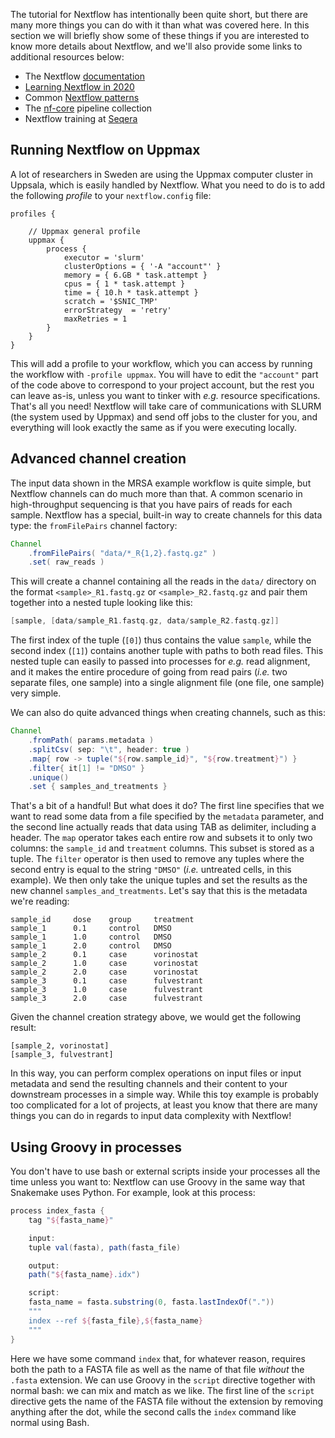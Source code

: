 The tutorial for Nextflow has intentionally been quite short, but there are many
more things you can do with it than what was covered here. In this section we
will briefly show some of these things if you are interested to know more
details about Nextflow, and we'll also provide some links to additional
resources below:

 * The Nextflow [documentation](https://www.nextflow.io/docs/latest/index.html)
 * [Learning Nextflow in 2020](https://www.nextflow.io/blog/2020/learning-nextflow-in-2020.html)
 * Common [Nextflow patterns](http://nextflow-io.github.io/patterns/index.html)
 * The [nf-core](https://nf-co.re/) pipeline collection
 * Nextflow training at [Seqera](https://seqera.io/training/)


## Running Nextflow on Uppmax

A lot of researchers in Sweden are using the Uppmax computer cluster in Uppsala,
which is easily handled by Nextflow. What you need to do is to add the following
*profile* to your `nextflow.config` file:

```
profiles {

    // Uppmax general profile
    uppmax {
        process {
            executor = 'slurm'
            clusterOptions = { '-A "account"' }
            memory = { 6.GB * task.attempt }
            cpus = { 1 * task.attempt }
            time = { 10.h * task.attempt }
            scratch = '$SNIC_TMP'
            errorStrategy  = 'retry'
            maxRetries = 1
        }
    }
}
```

This will add a profile to your workflow, which you can access by running the
workflow with `-profile uppmax`. You will have to edit the `"account"` part of
the code above to correspond to your project account, but the rest you can leave
as-is, unless you want to tinker with *e.g.* resource specifications. That's all
you need! Nextflow will take care of communications with SLURM (the system used
by Uppmax) and send off jobs to the cluster for you, and everything will look
exactly the same as if you were executing locally.

## Advanced channel creation

The input data shown in the MRSA example workflow is quite simple, but Nextflow
channels can do much more than that. A common scenario in high-throughput
sequencing is that you have pairs of reads for each sample. Nextflow has a
special, built-in way to create channels for this data type: the `fromFilePairs`
channel factory:

```groovy
Channel
    .fromFilePairs( "data/*_R{1,2}.fastq.gz" )
    .set( raw_reads )
```

This will create a channel containing all the reads in the `data/` directory on
the format `<sample>_R1.fastq.gz` or `<sample>_R2.fastq.gz` and pair them
together into a nested tuple looking like this:

```groovy
[sample, [data/sample_R1.fastq.gz, data/sample_R2.fastq.gz]]
```

The first index of the tuple (`[0]`) thus contains the value `sample`, while the
second index (`[1]`) contains another tuple with paths to both read files. This
nested tuple can easily to passed into processes for *e.g.* read alignment, and
it makes the entire procedure of going from read pairs (*i.e.* two separate
files, one sample) into a single alignment file (one file, one sample) very
simple.

We can also do quite advanced things when creating channels, such as this:

```groovy
Channel
    .fromPath( params.metadata )
    .splitCsv( sep: "\t", header: true )
    .map{ row -> tuple("${row.sample_id}", "${row.treatment}") }
    .filter{ it[1] != "DMSO" }
    .unique()
    .set { samples_and_treatments }
```

That's a bit of a handful! But what does it do? The first line specifies that we
want to read some data from a file specified by the `metadata` parameter, and
the second line actually reads that data using TAB as delimiter, including a
header. The `map` operator takes each entire row and subsets it to only two
columns: the `sample_id` and `treatment` columns. This subset is stored as a
tuple. The `filter` operator is then used to remove any tuples where the second
entry is equal to the string `"DMSO"` (*i.e.* untreated cells, in this example).
We then only take the unique tuples and set the results as the new channel
`samples_and_treatments`. Let's say that this is the metadata we're reading:

```no-highlight
sample_id     dose    group     treatment
sample_1      0.1     control   DMSO
sample_1      1.0     control   DMSO
sample_1      2.0     control   DMSO
sample_2      0.1     case      vorinostat
sample_2      1.0     case      vorinostat
sample_2      2.0     case      vorinostat 
sample_3      0.1     case      fulvestrant
sample_3      1.0     case      fulvestrant
sample_3      2.0     case      fulvestrant
```

Given the channel creation strategy above, we would get the following result:

```no-highlight
[sample_2, vorinostat]
[sample_3, fulvestrant]
```

In this way, you can perform complex operations on input files or input metadata
and send the resulting channels and their content to your downstream processes
in a simple way. While this toy example is probably too complicated for a lot of
projects, at least you know that there are many things you can do in regards to
input data complexity with Nextflow!

## Using Groovy in processes

You don't have to use bash or external scripts inside your processes all the
time unless you want to: Nextflow can use Groovy in the same way that Snakemake
uses Python. For example, look at this process:

```groovy
process index_fasta {
    tag "${fasta_name}"

    input:
    tuple val(fasta), path(fasta_file)

    output:
    path("${fasta_name}.idx")

    script:
    fasta_name = fasta.substring(0, fasta.lastIndexOf("."))
    """
    index --ref ${fasta_file},${fasta_name}
    """
}
```

Here we have some command `index` that, for whatever reason, requires both the
path to a FASTA file as well as the name of that file *without* the `.fasta`
extension. We can use Groovy in the `script` directive together with normal
bash: we can mix and match as we like. The first line of the `script` directive
gets the name of the FASTA file without the extension by removing anything after
the dot, while the second calls the `index` command like normal using Bash.
